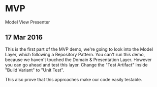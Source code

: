 # MVP
Model View Presenter

17 Mar 2016
---
This is the first part of the MVP demo, we're going to look into the Model Layer, which following a Repository Pattern.
You can't run this demo, because we haven't touched the Domain & Presentation Layer.  However you can go ahead and test
this layer.  Change the "Test Artifact" inside "Build Variant" to "Unit Test".

This also prove that this approaches make our code easily testable.

